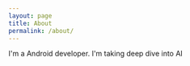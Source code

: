 ```yaml
---
layout: page
title: About
permalink: /about/
---
```


I'm a Android developer. I'm taking deep dive into AI